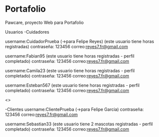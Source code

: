 # Portafolio
Pawcare, proyecto Web para Portafolio 

Usuarios
-Cuidadores

 username:CuidadorPrueba (->para Felipe Reyes) (este usuario tiene horas registradas)
 contraseña: 123456
 correo:reyes7.fr@gmail.com

 username:Fabian95 (este usuario tiene horas registradas - perfil completado)
 contraseña: 123456 
 correo:reyes7.fr@gmail.com

 username:Camila23 (este usuario tiene horas registradas - perfil completado)
 contraseña: 123456 
 correo:reyes7.fr@gmail.com

 username:Esteban567 (este usuario tiene horas registradas - perfil completado)
 contraseña: 123456
 correo:reyes7.fr@gmail.com

<>

-Clientes
 username:ClientePrueba (->para Felipe Garcia)
 contraseña: 123456
 correo:reyes7.fr@gmail.com

 username:Sebastian33 (este usuario tiene 2 mascotas registradas - perfil completado)
 contraseña: 123456
 correo:reyes7.fr@gmail.com
